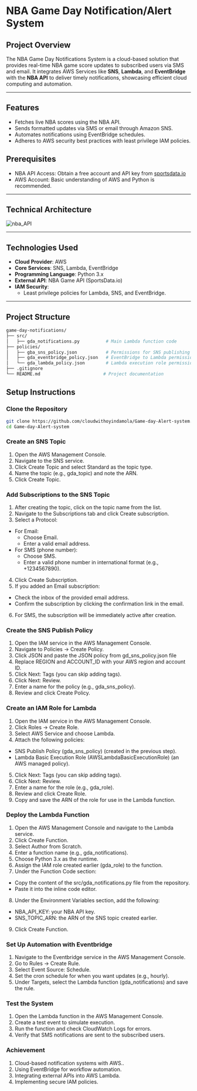 # NBA Game Day Notification/Alert System

## **Project Overview**
The NBA Game Day Notifications System is a cloud-based solution that provides real-time NBA game score updates to subscribed users via SMS and email. It integrates AWS Services like **SNS**, **Lambda**, and **EventBridge** with the **NBA API** to deliver timely notifications, showcasing efficient cloud computing and automation.

---

## **Features**
- Fetches live NBA scores using the NBA API.
- Sends formatted updates via SMS or email through Amazon SNS.
- Automates notifications using EventBridge schedules.
- Adheres to AWS security best practices with least privilege IAM policies.

## **Prerequisites**
- NBA API Access: Obtain a free account and API key from [sportsdata.io](https://sportsdata.io/)
- AWS Account: Basic understanding of AWS and Python is recommended.

---

## **Technical Architecture**
![nba_API](https://github.com/user-attachments/assets/5e19635e-0685-4c07-9601-330f7d1231f9)


---


## **Technologies Used**
- **Cloud Provider**: AWS
- **Core Services**: SNS, Lambda, EventBridge
- **Programming Language**: Python 3.x
- **External API**: NBA Game API (SportsData.io)
- **IAM Security**:
  - Least privilege policies for Lambda, SNS, and EventBridge.

---

## **Project Structure**
```bash
game-day-notifications/
├── src/
│   ├── gda_notifications.py          # Main Lambda function code
├── policies/
│   ├── gba_sns_policy.json           # Permissions for SNS publishing
│   ├── gda_eventbridge_policy.json   # EventBridge to Lambda permissions
│   └── gda_lambda_policy.json        # Lambda execution role permissions
├── .gitignore
└── README.md                        # Project documentation
```

## **Setup Instructions**

### **Clone the Repository**
```bash
git clone https://github.com/cloudwithoyindamola/Game-day-Alert-system.git
cd Game-day-Alert-system
```

### **Create an SNS Topic**
1. Open the AWS Management Console.
2. Navigate to the SNS service.
3. Click Create Topic and select Standard as the topic type.
4. Name the topic (e.g., gda_topic) and note the ARN.
5. Click Create Topic.

### **Add Subscriptions to the SNS Topic**
1. After creating the topic, click on the topic name from the list.
2. Navigate to the Subscriptions tab and click Create subscription.
3. Select a Protocol:
- For Email:
  - Choose Email.
  - Enter a valid email address.
- For SMS (phone number):
  - Choose SMS.
  - Enter a valid phone number in international format (e.g., +1234567890).

4. Click Create Subscription.
5. If you added an Email subscription:
- Check the inbox of the provided email address.
- Confirm the subscription by clicking the confirmation link in the email.
6. For SMS, the subscription will be immediately active after creation.

### **Create the SNS Publish Policy**
1. Open the IAM service in the AWS Management Console.
2. Navigate to Policies → Create Policy.
3. Click JSON and paste the JSON policy from gd_sns_policy.json file
4. Replace REGION and ACCOUNT_ID with your AWS region and account ID.
5. Click Next: Tags (you can skip adding tags).
6. Click Next: Review.
7. Enter a name for the policy (e.g., gda_sns_policy).
8. Review and click Create Policy.

### **Create an IAM Role for Lambda**
1. Open the IAM service in the AWS Management Console.
2. Click Roles → Create Role.
3. Select AWS Service and choose Lambda.
4. Attach the following policies:
- SNS Publish Policy (gda_sns_policy) (created in the previous step).
- Lambda Basic Execution Role (AWSLambdaBasicExecutionRole) (an AWS managed policy).
5. Click Next: Tags (you can skip adding tags).
6. Click Next: Review.
7. Enter a name for the role (e.g., gda_role).
8. Review and click Create Role.
9. Copy and save the ARN of the role for use in the Lambda function.

### **Deploy the Lambda Function**
1. Open the AWS Management Console and navigate to the Lambda service.
2. Click Create Function.
3. Select Author from Scratch.
4. Enter a function name (e.g., gda_notifications).
5. Choose Python 3.x as the runtime.
6. Assign the IAM role created earlier (gda_role) to the function.
7. Under the Function Code section:
- Copy the content of the src/gda_notifications.py file from the repository.
- Paste it into the inline code editor.
8. Under the Environment Variables section, add the following:
- NBA_API_KEY: your NBA API key.
- SNS_TOPIC_ARN: the ARN of the SNS topic created earlier.
9. Click Create Function.


### **Set Up Automation with Eventbridge**
1. Navigate to the Eventbridge service in the AWS Management Console.
2. Go to Rules → Create Rule.
3. Select Event Source: Schedule.
4. Set the cron schedule for when you want updates (e.g., hourly).
5. Under Targets, select the Lambda function (gda_notifications) and save the rule.


### **Test the System**
1. Open the Lambda function in the AWS Management Console.
2. Create a test event to simulate execution.
3. Run the function and check CloudWatch Logs for errors.
4. Verify that SMS notifications are sent to the subscribed users.


### **Achievement**
1. Cloud-based notification systems with AWS..
2. Using EventBridge for workflow automation.
3. Integrating external APIs into AWS Lambda.
4. Implementing secure IAM policies.


